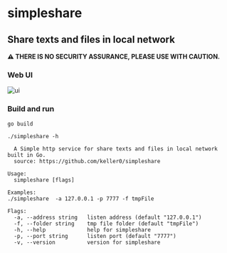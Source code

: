 # simpleshare

## Share texts and files in local network

 **⚠️ THERE IS NO SECURITY ASSURANCE, PLEASE USE WITH CAUTION.**

### Web UI

![ui](https://github.com/user-attachments/assets/d5c38118-e255-4d5d-a8eb-8dcd6bd3ead0)

### Build and run

```
go build

./simpleshare -h

  A Simple http service for share texts and files in local network
built in Go.
  source: https://github.com/keller0/simpleshare

Usage:
  simpleshare [flags]

Examples:
./simpleshare  -a 127.0.0.1 -p 7777 -f tmpFile

Flags:
  -a, --address string   listen address (default "127.0.0.1")
  -f, --folder string    tmp file folder (default "tmpFile")
  -h, --help             help for simpleshare
  -p, --port string      listen port (default "7777")
  -v, --version          version for simpleshare
```
